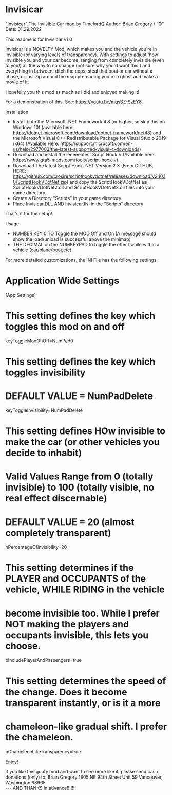 # Invisicar
"Invisicar" The Invisible Car mod by TimelordQ
Author: Brian Gregory / "Q"
Date:   01.29.2022

This readme is for Invisicar v1.0

Invisicar is a NOVELTY Mod, which makes you and the vehicle you're in invisible (or varying levels of transparency). 
With settings to adjust 'how' invisible you and your car become, ranging from completely invisible (even to you!) 
all the way to no change (not sure why you'd want this!) and everything in between, ditch the cops, steal that boat 
or car without a chase, or just zip around the map pretending you're a ghost and make a movie of it. 

Hopefully you this mod as much as I did and enjoyed making it!

For a demonstration of this, See: https://youtu.be/mqsBZ-SzEY8

Installation

- Install both the Microsoft .NET Framework 4.8 (or higher, so skip this on Windows 10) (available here: https://dotnet.microsoft.com/download/dotnet-framework/net48) and the Microsoft Visual C++ Redistributable Package for Visual Studio 2019 (x64) (Available Here: https://support.microsoft.com/en-us/help/2977003/the-latest-supported-visual-c-downloads)
- Download and install the leeeeeatest Script Hook V (Available here: https://www.gta5-mods.com/tools/script-hook-v).
- Download The latest Script Hook .NET Version 2.X (From GITHUB, HERE: https://github.com/crosire/scripthookvdotnet/releases/download/v2.10.10/ScriptHookVDotNet.zip) and copy the ScriptHookVDotNet.asi, ScriptHookVDotNet2.dll and ScriptHookVDotNet2.dll files into your game directory.
- Create a Directory "Scripts" in your game directory
- Place Invisicar.DLL AND Invisicar.INI in the "Scripts" directory

That's it for the setup!

Usage:
- NUMBER KEY 0 TO Toggle the MOD Off and On (A message should show the load/unload is successful above the minimap) 
- THE DECIMAL on the NUMKEYPAD to toggle the effect while within a vehicle (car/plane/boat,etc)

For more detailed customizations, the INI File has the following settings:
# Application Wide Settings
[App Settings]
# This setting defines the key which toggles this mod on and off 
keyToggleModOnOff=NumPad0
# This setting defines the key which toggles invisibility
# DEFAULT VALUE = NumPadDelete
keyToggleInvisibility=NumPadDelete
# This setting defines HOw invisible to make the car (or other vehicles you decide to inhabit)
# Valid Values Range from 0 (totally invisible) to 100 (totally visible, no real effect discernable)
# DEFAULT VALUE = 20 (almost completely transparent) 
nPercentageOfInvisibility=20
# This setting determines if the PLAYER and OCCUPANTS of the vehicle, WHILE RIDING in the vehicle
# become invisible too. While I prefer NOT making the players and occupants invisible, this lets you choose. 
bIncludePlayerAndPassengers=true
# This setting determines the speed of the change. Does it become transparent instantly, or is it a more 
# chameleon-like gradual shift. I prefer the chameleon. 
bChameleonLikeTransparency=true


Enjoy!

If you like this goofy mod and want to see more like it, please send cash donations (only) to:
Brian Gregory 1805 NE 94th Street Unit 59  Vancouver, Washington 98665  
                                                              --- AND THANKS in advance!!!!!!!

